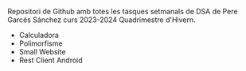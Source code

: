 Repositori de Github amb totes les tasques setmanals de DSA de Pere Garcés Sánchez curs 2023-2024 Quadrimestre d'Hivern.

- Calculadora
- Polimorfisme
- Small Website
- Rest Client Android
